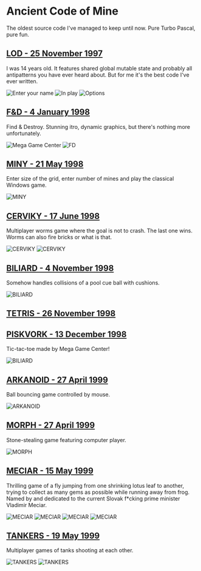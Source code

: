 # Ancient Code of Mine

The oldest source code I've managed to keep until now. Pure Turbo Pascal, pure fun.

## [LOD - 25 November 1997](LOD/LOD.PAS)

I was 14 years old. It features shared global mutable state and probably all
antipatterns you have ever heard about. But for me it's the best code I've ever
written.

![Enter your name](img/lod1.png)
![In play](img/lod2.png)
![Options](img/lod3.png)

## [F&D - 4 January 1998](F&D/F&D.PAS)

Find & Destroy. Stunning itro, dynamic graphics, but there's nothing more
unfortunately.

![Mega Game Center](img/fd1.png)
![FD](img/fd2.png)

## [MINY - 21 May 1998](MINY/MINY.PAS)

Enter size of the grid, enter number of mines and play the classical Windows game.

![MINY](img/miny1.png)

## [CERVIKY - 17 June 1998](CERVIKY/CERVIKY.PAS)

Multiplayer worms game where the goal is not to crash. The last one wins. Worms
can also fire bricks or what is that.

![CERVIKY](img/cerviky1.png)
![CERVIKY](img/cerviky2.png)

## [BILIARD - 4 November 1998](BILIARD/BILIARD.PAS)

Somehow handles collisions of a pool cue ball with cushions.  

![BILIARD](img/biliard1.png)

## [TETRIS - 26 November 1998](TETRIS/TETRIS.PAS)

## [PISKVORK - 13 December 1998](PISKVORK/PISKVORK.PAS)

Tic-tac-toe made by Mega Game Center!

![BILIARD](img/piskvorky1.png)

## [ARKANOID - 27 April 1999](ARKANOID/ARKANOID.PAS)

Ball bouncing game controlled by mouse. 

![ARKANOID](img/arkanoid1.png)

## [MORPH - 27 April 1999](MORPH/MORPH.PAS)

Stone-stealing game featuring computer player.

![MORPH](img/morph1.png)

## [MECIAR - 15 May 1999](MECIAR/MECIAR.PAS)

Thrilling game of a fly jumping from one shrinking lotus leaf to another, trying
to collect as many gems as possible while running away from frog. Named by and
dedicated to the current Slovak f*cking prime minister Vladimir Meciar.

![MECIAR](img/meciar1.png)
![MECIAR](img/meciar2.png)
![MECIAR](img/meciar3.png)
![MECIAR](img/meciar4.png)

## [TANKERS - 19 May 1999](TANKERS/TANKERS.PAS)

Multiplayer games of tanks shooting at each other.

![TANKERS](img/tankers1.png)
![TANKERS](img/tankers2.png)